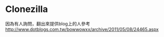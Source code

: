 # Clonezilla  
因為有人詢問，翻出來提供blog上的人參考  
http://www.dotblogs.com.tw/bowwowxx/archive/2011/05/08/24465.aspx
